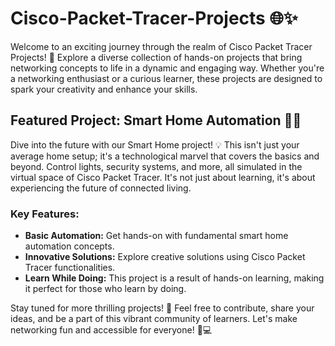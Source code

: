 # Cisco-Packet-Tracer-Projects 🌐✨

Welcome to an exciting journey through the realm of Cisco Packet Tracer Projects! 🚀 Explore a diverse collection of hands-on projects that bring networking concepts to life in a dynamic and engaging way. Whether you're a networking enthusiast or a curious learner, these projects are designed to spark your creativity and enhance your skills.

## Featured Project: Smart Home Automation 🏡🔧

Dive into the future with our Smart Home project! 💡 This isn't just your average home setup; it's a technological marvel that covers the basics and beyond. Control lights, security systems, and more, all simulated in the virtual space of Cisco Packet Tracer. It's not just about learning, it's about experiencing the future of connected living.

### Key Features:
- **Basic Automation:** Get hands-on with fundamental smart home automation concepts.
- **Innovative Solutions:** Explore creative solutions using Cisco Packet Tracer functionalities.
- **Learn While Doing:** This project is a result of hands-on learning, making it perfect for those who learn by doing.

Stay tuned for more thrilling projects! 🌟 Feel free to contribute, share your ideas, and be a part of this vibrant community of learners. Let's make networking fun and accessible for everyone! 🤝💻
